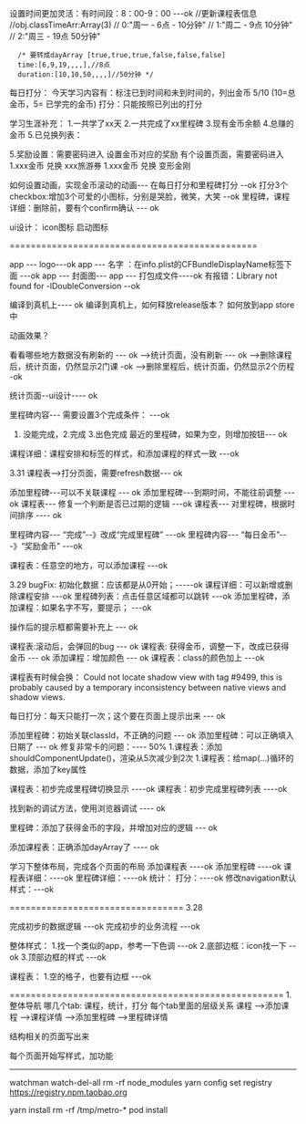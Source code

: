 设置时间更加灵活：有时间段：8：00-9：00   ---ok
      //更新课程表信息
      //obj.classTimeArr:Array(3)
      // 0:"周一 - 6点 - 10分钟"
      // 1:"周二 - 9点 10分钟"
      // 2:"周三 - 19点 50分钟"

      /* 要转成dayArray [true,true,true,false,false,false]
      time:[6,9,19,,,,],//8点
      duration:[10,10,50,,,,]//50分钟 */

每日打分：
今天学习内容有：标注已到时间和未到时间的，列出金币 5/10  (10=总金币，5= 已学完的金币)
打分：只能按照已列出的打分



学习生涯补充：
1.一共学了xx天
2.一共完成了xx里程碑
3.现有金币余额
4.总赚的金币
5.已兑换列表：



5.奖励设置：需要密码进入
设置金币对应的奖励
有个设置页面，需要密码进入
1.xxx金币  兑换 xxx旅游券
1.xxx金币  兑换 变形金刚



如何设置动画，实现金币滚动的动画--- 在每日打分和里程碑打分  --ok
打分3个checkbox:增加3个可爱的小图标，分别是哭脸，微笑，大笑   --ok
里程碑，课程详细：删除前，要有个confirm确认  --- ok


ui设计：
icon图标
启动图标



===============================================


app --- logo---ok
app --- 名字 ：在info.plist的CFBundleDisplayName标签下面 ---ok
app --- 封面图---
app --- 打包成文件----ok
有报错：Library not found for -lDoubleConversion --ok

编译到真机上---- ok
编译到真机上，如何释放release版本？
如何放到app store中

动画效果？


看看哪些地方数据没有刷新的 --- ok
-->统计页面，没有刷新  --- ok
-->删除课程后，统计页面，仍然显示2门课  -ok
-->删除里程后，统计页面，仍然显示2个历程  -ok


统计页面--ui设计----  ok


里程碑内容--- 需要设置3个完成条件： ---ok 
1. 没能完成，2.完成 3.出色完成
最近的里程碑，如果为空，则增加按钮--- ok


课程详细：课程安排和标签的样式，和添加课程的样式一致 ---ok


3.31
课程表-->打分页面，需要refresh数据--- ok

添加里程碑---可以不关联课程   --- ok
添加里程碑---到期时间，不能往前调整  ---ok
课程表--- 修复一个判断是否已过期的逻辑 ---ok
课程表--- 对里程碑，根据时间排序 ---- ok

里程碑内容--- “完成”--》改成“完成里程碑”   ---ok
里程碑内容--- “每日金币”---》“奖励金币”  ---ok

课程表：任意空的地方，可以添加课程   ---ok


3.29
bugFix:
初始化数据：应该都是从0开始；-----ok
课程详细：可以新增或删除课程安排   ---ok
里程碑列表：点击任意区域都可以跳转  ---ok
添加里程碑，添加课程：如果名字不写，要提示；  ---ok

操作后的提示框都需要补充上  --- ok

课程表:滚动后，会弹回的bug --- ok
课程表: 获得金币，调整一下，改成已获得金币  --- ok
添加课程：增加颜色  --- ok
课程表：class的颜色加上  ---ok


课程表有时候会换：
Could not locate shadow view with tag #9499, this is probably caused by a temporary inconsistency between native views and shadow views.




每日打分：每天只能打一次；这个要在页面上提示出来 --- ok







添加里程碑：初始关联classId，不正确的问题  --- ok
添加里程碑：可以正确填入日期了  --- ok
修复非常卡的问题：---- 50%
    1.课程表：添加shouldComponentUpdate()，渲染从5次减少到2次
    1.课程表：给map(...)循环的数据，添加了key属性

课程表：初步完成里程碑切换显示   ----ok
课程表：初步完成里程碑列表   ----ok


找到新的调试方法，使用浏览器调试  ---- ok

里程碑：添加了获得金币的字段，并增加对应的逻辑  ---  ok


添加课程表：正确添加dayArray了     ----  ok

学习下整体布局，完成各个页面的布局
添加课程表 ----ok
添加里程碑 ----ok
课程表详细：----ok
里程碑详细：----ok
统计：
打分：----ok
修改navigation默认样式：---ok


=================================
3.28

完成初步的数据逻辑   ---ok
完成初步的业务流程   ---ok


整体样式：
1.找一个类似的app，参考一下色调  ---ok
2.底部边框：icon找一下   --ok
3.顶部边框的样式   ---ok



课程表：
1.空的格子，也要有边框   ---ok




====================================================
1.整体导航
哪几个tab: 课程，统计，打分
每个tab里面的层级关系
课程
-->添加课程
-->课程详情
-->添加里程碑
-->里程碑详情


结构相关的页面写出来

每个页面开始写样式，加功能


****


watchman watch-del-all
rm -rf node_modules
yarn config set registry https://registry.npm.taobao.org

yarn install
rm -rf /tmp/metro-*
pod install

